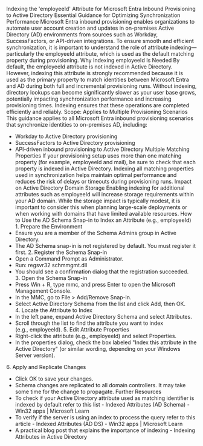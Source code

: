 


Indexing the 'employeeId' Attribute for Microsoft Entra Inbound Provisioning to Active Directory
Essential Guidance for Optimizing Synchronization Performance
Microsoft Entra inbound provisioning enables organizations to automate user account creation and updates in on-premises Active Directory (AD) environments from sources such as Workday, SuccessFactors, or API-driven integrations. To ensure smooth and efficient synchronization, it is important to understand the role of attribute indexing—particularly the employeeId attribute, which is used as the default matching property during provisioning.
Why Indexing employeeId Is Needed
By default, the employeeId attribute is not indexed in Active Directory. However, indexing this attribute is strongly recommended because it is used as the primary property to match identities between Microsoft Entra and AD during both full and incremental provisioning runs. Without indexing, directory lookups can become significantly slower as your user base grows, potentially impacting synchronization performance and increasing provisioning times. Indexing ensures that these operations are completed efficiently and reliably.
Scope: Applies to Multiple Provisioning Scenarios
This guidance applies to all Microsoft Entra inbound provisioning scenarios that synchronize identities to on-premises AD, including:
* Workday to Active Directory provisioning
* SuccessFactors to Active Directory provisioning
* API-driven inbound provisioning to Active Directory
Multiple Matching Properties
If your provisioning setup uses more than one matching property (for example, employeeId and mail), be sure to check that each property is indexed in Active Directory. Indexing all matching properties used in synchronization helps maintain optimal performance and reduces the risk of delays or timeouts during provisioning runs.
Impact on Active Directory Domain Storage
Enabling indexing for additional attributes such as employeeId will increase storage requirements within your AD domain. While the storage impact is typically modest, it is important to consider this when planning large-scale deployments or when working with domains that have limited available resources.
How to Use the AD Schema Snap-in to Index an Attribute (e.g., employeeId) 
1. Prepare the Environment
* Ensure you are a member of the Schema Admins group in Active Directory.
* The AD Schema snap-in is not registered by default. You must register it first.
2. Register the Schema Snap-in
* Open a Command Prompt as Administrator.
* Run:
regsvr32 schmmgmt.dll
* You should see a confirmation dialog that the registration succeeded.
3. Open the Schema Snap-in
* Press Win + R, type mmc, and press Enter to open the Microsoft Management Console.
* In the MMC, go to File > Add/Remove Snap-in.
* Select Active Directory Schema from the list and click Add, then OK.
4. Locate the Attribute to Index
* In the left pane, expand Active Directory Schema and select Attributes.
* Scroll through the list to find the attribute you want to index (e.g., employeeId).
5. Edit Attribute Properties
* Right-click the attribute (e.g., employeeId) and select Properties.
* In the properties dialog, check the box labeled "Index this attribute in the Active Directory" (or similar wording, depending on your Windows Server version).

6. Apply and Replicate Changes
* Click OK to save your changes.
* Schema changes are replicated to all domain controllers. It may take some time for the change to propagate.
Further Resources
* To check if your Active Directory attribute used as matching identifier is indexed by default refer to this list - Indexed Attributes (AD Schema) - Win32 apps | Microsoft Learn
* To verify if the server is using an index to process the query refer to this article - Indexed Attributes (AD DS) - Win32 apps | Microsoft Learn 
* A practical blog post that explains the importance of indexing - Indexing Attributes in Active Directory

